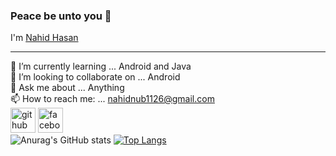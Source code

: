 ### Peace be unto you 👋
I'm [Nahid Hasan](https://github.com/nahid1126)<hr>
🌱 I’m currently learning ... Android and Java<br>
👯 I’m looking to collaborate on ... Android<br>
💬 Ask me about ... Anything<br>
📫 How to reach me: ... [nahidnub1126@gmail.com](https://mail.google.com/mail/u/0/#inbox?compose=new)<br>
[<img src='https://cdn.jsdelivr.net/npm/simple-icons@3.0.1/icons/github.svg' alt='github' height='40'>](https://github.com/https://github.com/nahid1126)  [<img src='https://cdn.jsdelivr.net/npm/simple-icons@3.0.1/icons/facebook.svg' alt='facebook' height='40'>](https://www.facebook.com/https://www.facebook.com/profile.php?id=100006973476529)<br>
![Anurag's GitHub stats](https://github-readme-stats.vercel.app/api?username=nahid1126&show_icons=true&theme=tokyonight)
[![Top Langs](https://github-readme-stats.vercel.app/api/top-langs/?username=nahid1126&langs_count=8&theme=tokyonight)](https://github.com/nahid1126/github-readme-stats)<br>


